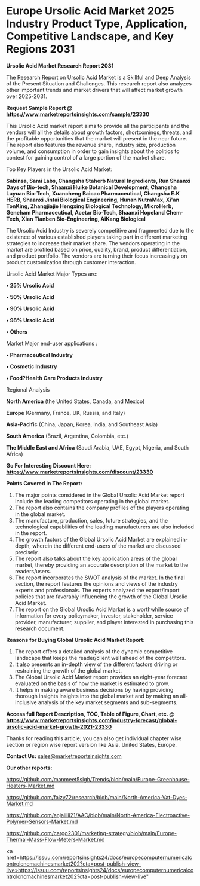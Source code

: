 # Europe Ursolic Acid Market 2025 Industry Product Type, Application, Competitive Landscape, and Key Regions 2031

<strong>Ursolic Acid Market Research Report 2031</strong>

The Research Report on Ursolic Acid Market is a Skillful and Deep Analysis of the Present Situation and Challenges. This research report also analyzes other important trends and market drivers that will affect market growth over 2025-2031.

<strong>Request Sample Report @ <a href=https://www.marketreportsinsights.com/sample/23330>https://www.marketreportsinsights.com/sample/23330</a></strong>

This Ursolic Acid market report aims to provide all the participants and the vendors will all the details about growth factors, shortcomings, threats, and the profitable opportunities that the market will present in the near future. The report also features the revenue share, industry size, production volume, and consumption in order to gain insights about the politics to contest for gaining control of a large portion of the market share.

Top Key Players in the Ursolic Acid Market:

<strong>Sabinsa, Sami Labs, Changsha Staherb Natural Ingredients, Run Shaanxi Days of Bio-tech, Shaanxi Huike Botanical Development, Changsha Luyuan Bio-Tech, Xuancheng Baicao Pharmaceutical, Changsha E.K HERB, Shaanxi Jintai Biological Engineering, Hunan NutraMax, Xi'an TonKing, Zhangjiajie Hengxing Biological Technology, MicroHerb, Geneham Pharmaceutical, Acetar Bio-Tech, Shaanxi Hopeland Chem-Tech, Xian Tianben Bio-Engineering, AiKang Biological</strong>

The Ursolic Acid Industry is severely competitive and fragmented due to the existence of various established players taking part in different marketing strategies to increase their market share. The vendors operating in the market are profiled based on price, quality, brand, product differentiation, and product portfolio. The vendors are turning their focus increasingly on product customization through customer interaction.

Ursolic Acid Market Major Types are:

<strong>• 25% Ursolic Acid

• 50% Ursolic Acid

• 90% Ursolic Acid

• 98% Ursolic Acid

• Others</strong>

Market Major end-user applications :

<strong>• Pharmaceutical Industry

• Cosmetic Industry

• Food?Health Care Products Industry</strong>

Regional Analysis

</u><strong><b>North America</b></strong> (the United States, Canada, and Mexico)

<strong><b>Europe </b></strong>(Germany, France, UK, Russia, and Italy)

<strong><b>Asia-Pacific</b></strong> (China, Japan, Korea, India, and Southeast Asia)

<strong><b>South America</b></strong> (Brazil, Argentina, Colombia, etc.)

<strong><b>The Middle East and Africa</b></strong> (Saudi Arabia, UAE, Egypt, Nigeria, and South Africa)

<strong>Go For Interesting Discount Here: <a href=https://www.marketreportsinsights.com/discount/23330>https://www.marketreportsinsights.com/discount/23330</a></strong>

<strong>Points Covered in The Report:</strong>
<ol>
  <li>The major points considered in the Global Ursolic Acid Market report include the leading competitors operating in the global market.</li>
  <li>The report also contains the company profiles of the players operating in the global market.</li>
  <li>The manufacture, production, sales, future strategies, and the technological capabilities of the leading manufacturers are also included in the report.</li>
  <li>The growth factors of the Global Ursolic Acid Market are explained in-depth, wherein the different end-users of the market are discussed precisely.</li>
  <li>The report also talks about the key application areas of the global market, thereby providing an accurate description of the market to the readers/users.</li>
  <li>The report incorporates the SWOT analysis of the market. In the final section, the report features the opinions and views of the industry experts and professionals. The experts analyzed the export/import policies that are favorably influencing the growth of the Global Ursolic Acid Market.</li>
  <li>The report on the Global Ursolic Acid Market is a worthwhile source of information for every policymaker, investor, stakeholder, service provider, manufacturer, supplier, and player interested in purchasing this research document.</li>
</ol>
<strong>Reasons for Buying Global Ursolic Acid Market Report:</strong>

<ol>
  <li>The report offers a detailed analysis of the dynamic competitive landscape that keeps the reader/client well ahead of the competitors.</li>
  <li>It also presents an in-depth view of the different factors driving or restraining the growth of the global market.</li>
  <li>The Global Ursolic Acid Market report provides an eight-year forecast evaluated on the basis of how the market is estimated to grow.</li>
  <li>It helps in making aware business decisions by having providing thorough insights insights into the global market and by making an all-inclusive analysis of the key market segments and sub-segments.</li>
</ol>
<strong>Access full Report Description, TOC, Table of Figure, Chart, etc. @ <a href=https://www.marketreportsinsights.com/industry-forecast/global-ursolic-acid-market-growth-2021-23330>https://www.marketreportsinsights.com/industry-forecast/global-ursolic-acid-market-growth-2021-23330</a></strong>


Thanks for reading this article; you can also get individual chapter wise section or region wise report version like Asia, United States, Europe.

<strong>Contact Us:</strong>
sales@marketreportsinsights.com

<strong>Our other reports:</strong>

<a href=https://github.com/manmeet5sigh/Trends/blob/main/Europe-Greenhouse-Heaters-Market.md>https://github.com/manmeet5sigh/Trends/blob/main/Europe-Greenhouse-Heaters-Market.md</a>

<a href=https://github.com/faizy72/research/blob/main/North-America-Vat-Dyes-Market.md>https://github.com/faizy72/research/blob/main/North-America-Vat-Dyes-Market.md</a>

<a href=https://github.com/anjaliiii21/AAC/blob/main/North-America-Electroactive-Polymer-Sensors-Market.md>https://github.com/anjaliiii21/AAC/blob/main/North-America-Electroactive-Polymer-Sensors-Market.md</a>

<a href=https://github.com/cargo2301/marketing-strategy/blob/main/Europe-Thermal-Mass-Flow-Meters-Market.md>https://github.com/cargo2301/marketing-strategy/blob/main/Europe-Thermal-Mass-Flow-Meters-Market.md</a>

<a href=https://issuu.com/reportsinsights24/docs/europecomputernumericalcontrolcncmachinesmarket202?cta=post-publish-view-live>https://issuu.com/reportsinsights24/docs/europecomputernumericalcontrolcncmachinesmarket202?cta=post-publish-view-live</a>"
